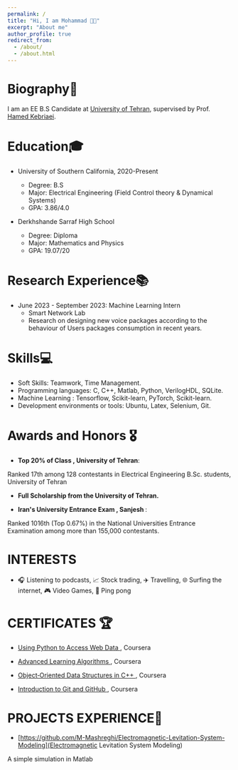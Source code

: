 ```yaml
---
permalink: /
title: "Hi, I am Mohammad 👋🏻"
excerpt: "About me"
author_profile: true
redirect_from: 
  - /about/
  - /about.html
---
```


Biography📖
=========
I am an EE B.S Candidate at [University of Tehran](https://ut.ac.ir/en), supervised by Prof. [Hamed Kebriaei](https://scholar.google.com/citations?user=eDseLNYAAAAJ&hl=en).

Education🎓
=========
* University of Southern California, 2020-Present
  * Degree: B.S
  * Major: Electrical Engineering (Field Control theory & Dynamical Systems)
  * GPA: 3.86/4.0
  
* Derkhshande Sarraf High School
  * Degree: Diploma
  * Major: Mathematics and Physics
  * GPA: 19.07/20

Research Experience📚
===============
* June 2023 - September 2023: Machine Learning Intern
  * Smart Network Lab
  * Research on designing new voice packages according to the behaviour of Users packages consumption in recent years.
 

Skills💻
======
* Soft Skills: Teamwork, Time Management.
* Programming languages: C, C++, Matlab, Python, VerilogHDL, SQLite.
* Machine Learning : Tensorflow, Scikit-learn, PyTorch, Scikit-learn.
* Development environments or tools: Ubuntu, Latex, Selenium, Git.


 Awards and Honors 🎖️
=================
* <strong>Top 20% of Class , University of Tehran</strong>:

 Ranked 17th among 128 contestants in Electrical Engineering B.Sc. students, University of Tehran

* <strong> Full Scholarship from the University of Tehran. </strong>

* <strong> Iran's University Entrance Exam , Sanjesh </strong>:

Ranked 1016th  (Top 0.67%) in the National Universities Entrance Examination among more than 155,000 contestants. 


INTERESTS
=================
* 🎧 Listening to podcasts, 📈 Stock trading, ✈️ Travelling, 🌐 Surfing the internet, 🎮 Video Games, 🏓 Ping pong



CERTIFICATES 🏆
=================
* <a href="https://www.coursera.org/account/accomplishments/verify/8XH5WEBVWQZU?utm_source=link&utm_medium=certificate&utm_content=cert_image&utm_campaign=sharing_cta&utm_product=course">Using Python to Access Web Data </a>, Coursera

* <a href="https://www.coursera.org/account/accomplishments/verify/V9U8RDWQRSSN?utm_source=link&utm_medium=certificate&utm_content=cert_image&utm_campaign=sharing_cta&utm_product=course">Advanced Learning Algorithms </a>, Coursera

* <a href="https://coursera.org/share/5b77b32397b9952503c6c62bd5b1cd6b">Object‑Oriented Data Structures in C++ </a>, Coursera

* <a href="https://www.coursera.org/account/accomplishments/verify/MLDH5GZXEGZL?utm_source=link&utm_medium=certificate&utm_content=cert_image&utm_campaign=sharing_cta&utm_product=course">Introduction to Git and GitHub </a>, Coursera


PROJECTS EXPERIENCE🚀
=================

* [https://github.com/M-Mashreghi/Electromagnetic-Levitation-System-Modeling](Electromagnetic Levitation System Modeling)

A simple simulation in Matlab